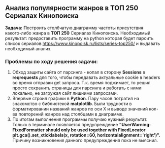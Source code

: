 ## Анализ популярности жанров в ТОП 250 Сериалах Кинопоиска

**Задача:** Построить столбчатую диаграмму частоты присутствия какого-либо жанра в **ТОП 250** Сериалах Кинопоиска.
Необходимый результат: предоставить программу на python которая будет парсить список сериалов https://www.kinopoisk.ru/lists/series-top250/ и выдавать необходимый анализ.

### Проблемы по ходу решения задачи:

1) Обход защиты сайта от парсинга - копал в сторону **Sessions** в **reqrequests** для того, чтобы передавать актуальные cookie в headers во время отправки get запроса. Т.к. время поджимает, то решил просто сохранить страницы для парсинга и работать с ними локально, не загружая сайт лишними запросами.
2) Впервые строил графики в **Python**. Пару часов потратил на знакомство с библиотекой **matplotlib**. Были трудности в форматировании названий жанров по оси X и выводе значений кол-ва повторений жанров над столбцами в диаграмме.
3) По итогам выполнения программы получаю нужный результат. Только в терминале появляется предупреждение **"UserWarning: FixedFormatter should only be used together with FixedLocator
  plt.gca().set_xticklabels(x, rotation=60, horizontalalignment='right')".** Причину возникновения данного предупреждения пока не выяснил.